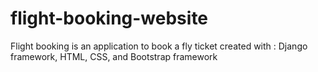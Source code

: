 # flight-booking-website
Flight booking is an application to book a fly ticket created with : Django framework, HTML, CSS, and Bootstrap framework
